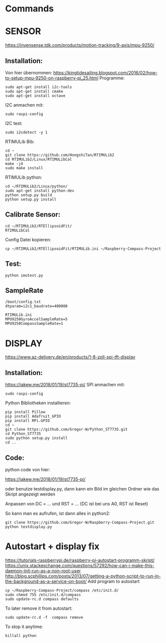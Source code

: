 # Commands

# SENSOR
https://invensense.tdk.com/products/motion-tracking/9-axis/mpu-9250/ 
## Installation:
Von hier übernommen:
https://kingtidesailing.blogspot.com/2016/02/how-to-setup-mpu-9250-on-raspberry-pi_25.html
Programme:
```
sudo apt-get install i2c-tools
sudo apt-get install cmake
sudo apt-get install octave
```
I2C anmachen mit:
```
sudo raspi-config
```
I2C test:
```
sudo i2cdetect -y 1
```
RTIMULib Bib:
```
cd ~
git clone https://github.com/HongshiTan/RTIMULib2
cd RTIMULib2/Linux/RTIMULibCal
make -j4
sudo make install
```
RTIMULib python:
```
cd ~/RTIMULib2/Linux/python/
sudo apt-get install python-dev
python setup.py build
python setup.py install
```

## Calibrate Sensor:
```
cd ~/RTIMULib2/RTEllipsoidFit/
RTIMULibCal
```
Config Datei kopieren:
```
cp ~/RTIMULib2/RTEllipsoidFit/RTIMULib.ini ~/Raspberry-Compass-Project
```
## Test:
```
python imutest.py
```
## SampleRate
```
/boot/config.txt
dtparam=i2c1_baudrate=400000

RTIMULib.ini
MPU9250GyroAccelSampleRate=5
MPU9250CompassSampleRate=1
```





# DISPLAY
https://www.az-delivery.de/en/products/1-8-zoll-spi-tft-display
## Installation:
https://jakew.me/2018/01/19/st7735-pi/
SPI anmachen mit:
```
sudo raspi-config
```
Python Bibliotheken installieren:
```
pip install Pillow
pip install Adafruit_GPIO
pip install RPi.GPIO
cd ~
git clone https://github.com/Gregor-W/Python_ST7735.git
cd Python_ST7735
sudo python setup.py install
cd ..
```
## Code:
python code von hier:

https://jakew.me/2018/01/19/st7735-pi/

oder benutze testdisplay.py, dann kann ein Bild im gleichen Ordner wie das Skript angezeigt werden

Anpassen von DC = ... und RST = ...
(DC ist bei uns A0, RST ist Reset)

So kann man es aufrufen, ist dann alles in python2:
```
git clone https://github.com/Gregor-W/Raspberry-Compass-Project.git
python testdisplay.py
```


# Autostart + display fix
https://tutorials-raspberrypi.de/raspberry-pi-autostart-programm-skript/
https://unix.stackexchange.com/questions/57292/how-can-i-make-this-daemon-init-run-as-a-non-root-user
http://blog.scphillips.com/posts/2013/07/getting-a-python-script-to-run-in-the-background-as-a-service-on-boot/
Add program to autostart
```
cp ~/Raspberry-Compass-Project/compass /etc/init.d/
sudo chmod 755 /etc/init.d/compass
sudo update-rc.d compass defaults
```
To later remove it from autostart:
```
sudo update-rc.d -f  compass remove
```
To stop it anytime:
```
killall python
```

